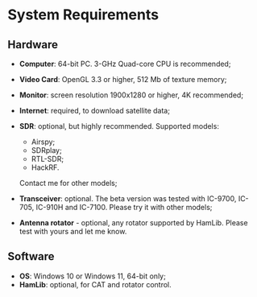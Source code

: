 # System Requirements

## Hardware

- **Computer**: 64-bit PC. 3-GHz Quad-core CPU is recommended;
- **Video Card**:  OpenGL 3.3 or higher, 512 Mb of texture memory;
- **Monitor**: screen resolution 1900x1280 or higher, 4K recommended;
- **Internet**: required, to download satellite data;
- **SDR**: optional, but highly recommended. Supported models:
  - Airspy;
  - SDRplay;
  - RTL-SDR;
  - HackRF.

  Contact me for other models;
- **Transceiver**: optional. The beta version was tested with IC-9700, IC-705, IC-910H and IC-7100. 
  Please try it with other models;
- **Antenna rotator** - optional, any rotator supported by HamLib. Please test with yours and let me know.

## Software

- **OS**: Windows 10 or Windows 11, 64-bit only;
- **HamLib**: optional, for CAT and rotator control.
